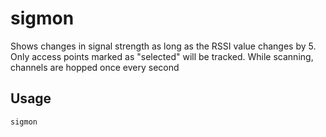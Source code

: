 # sigmon
Shows changes in signal strength as long as the RSSI value changes by 5. Only access points marked as "selected" will be tracked. While scanning, channels are hopped once every second

## Usage
`sigmon`